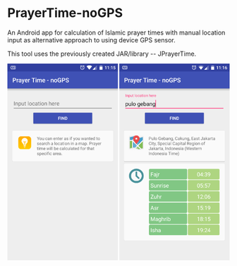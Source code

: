 # PrayerTime-noGPS
An Android app for calculation of Islamic prayer times with manual location input as alternative approach to using device GPS sensor.

This tool uses the previously created JAR/library -- JPrayerTime.

![alt text](screenshots/ss_combine.png "PrayerTime-noGPS")
